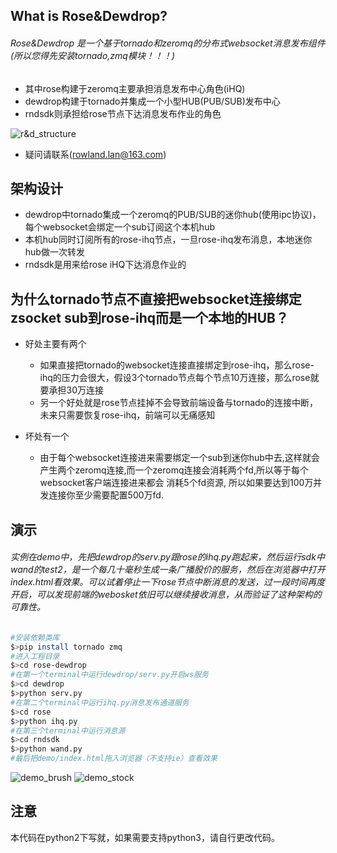 ## What is Rose&Dewdrop?
###### Rose&Dewdrop 是一个基于tornado和zeromq的分布式websocket消息发布组件(所以您得先安装tornado,zmq模块！！！)
* 其中rose构建于zeromq主要承担消息发布中心角色(iHQ)
* dewdrop构建于tornado并集成一个小型HUB(PUB/SUB)发布中心
* rndsdk则承担给rose节点下达消息发布作业的角色

![r&d_structure](rdstu.png)

* 疑问请联系(rowland.lan@163.com)

## 架构设计
* dewdrop中tornado集成一个zeromq的PUB/SUB的迷你hub(使用ipc协议)，每个websocket会绑定一个sub订阅这个本机hub
* 本机hub同时订阅所有的rose-ihq节点，一旦rose-ihq发布消息，本地迷你hub做一次转发
* rndsdk是用来给rose iHQ下达消息作业的


## 为什么tornado节点不直接把websocket连接绑定zsocket sub到rose-ihq而是一个本地的HUB？

* 好处主要有两个
    *   如果直接把tornado的websocket连接直接绑定到rose-ihq，那么rose-ihq的压力会很大，假设3个tornado节点每个节点10万连接，那么rose就要承担30万连接
    *   另一个好处就是rose节点挂掉不会导致前端设备与tornado的连接中断，未来只需要恢复rose-ihq，前端可以无痛感知

* 坏处有一个
    *   由于每个websocket连接进来需要绑定一个sub到迷你hub中去,这样就会产生两个zeromq连接,而一个zeromq连接会消耗两个fd,所以等于每个websocket客户端连接进来都会
    消耗5个fd资源, 所以如果要达到100万并发连接你至少需要配置500万fd.

## 演示
###### 实例在demo中，先把dewdrop的serv.py跟rose的ihq.py跑起来，然后运行sdk中wand的test2，是一个每几十毫秒生成一条广播股价的服务，然后在浏览器中打开index.html看效果。可以试着停止一下rose节点中断消息的发送，过一段时间再度开启，可以发现前端的webosket依旧可以继续接收消息，从而验证了这种架构的可靠性。
```bash
#安装依赖类库
$>pip install tornado zmq
#进入工程目录
$>cd rose-dewdrop
#在第一个terminal中运行dewdrop/serv.py开启ws服务
$>cd dewdrop
$>python serv.py
#在第二个terminal中运行ihq.py消息发布通道服务
$>cd rose
$>python ihq.py
#在第三个terminal中运行消息源
$>cd rndsdk
$>python wand.py
#最后把demo/index.html拖入浏览器（不支持ie）查看效果
```
![demo_brush](cvb.gif)
![demo_stock](stock.gif)

## 注意
本代码在python2下写就，如果需要支持python3，请自行更改代码。
